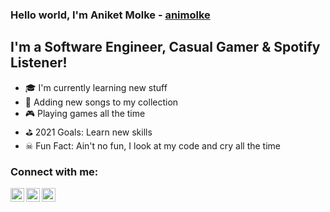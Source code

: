 ### Hello world, I'm Aniket Molke - [animolke][Linkedin]

## I'm a Software Engineer, Casual Gamer & Spotify Listener!
- 🎓 I'm currently learning new stuff
- 🎵 Adding new songs to my collection
- 🎮 Playing games all the time
- ⛳ 2021 Goals: Learn new skills
- ☠ Fun Fact: Ain't no fun, I look at my code and cry all the time

### Connect with me:

[<img align="left" alt="animolke" width="22px" src="https://upload.wikimedia.org/wikipedia/commons/e/e7/Instagram_logo_2016.svg" />][Instagram]
[<img align="left" alt="animolke" width="22px" src="https://upload.wikimedia.org/wikipedia/commons/5/51/Facebook_f_logo_%282019%29.svg" />][Facebook]
[<img align="left" alt="animolke" height="22px" src="https://upload.wikimedia.org/wikipedia/commons/0/01/LinkedIn_Logo.svg" />][Linkedin]

<br/>

[Linkedin]: https://www.linkedin.com/in/aniket-molke-415471126/
[Instagram]: https://www.instagram.com/aniket_molke/
[Facebook]: https://www.facebook.com/ani.molke

